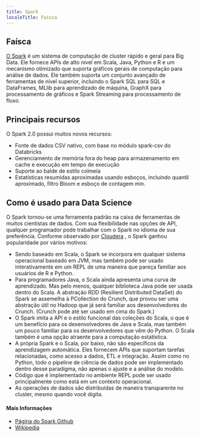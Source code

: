 ```yaml
---
title: Spark
localeTitle: Faísca
---
```

## Faísca

[O Spark](http://spark.apache.org/) é um sistema de computação de cluster rápido e geral para Big Data. Ele fornece APIs de alto nível em Scala, Java, Python e R e um mecanismo otimizado que suporta gráficos gerais de computação para análise de dados. Ele também suporta um conjunto avançado de ferramentas de nível superior, incluindo o Spark SQL para SQL e DataFrames, MLlib para aprendizado de máquina, GraphX ​​para processamento de gráficos e Spark Streaming para processamento de fluxo.

## Principais recursos

O Spark 2.0 possui muitos novos recursos:

*   Fonte de dados CSV nativo, com base no módulo spark-csv do Databricks
*   Gerenciamento de memória fora do heap para armazenamento em cache e execução em tempo de execução
*   Suporte ao balde de estilo colmeia
*   Estatísticas resumidas aproximadas usando esboços, incluindo quantil aproximado, filtro Bloom e esboço de contagem min.

## Como é usado para Data Science

O Spark tornou-se uma ferramenta padrão na caixa de ferramentas de muitos cientistas de dados. Com sua flexibilidade nas opções de API, qualquer programador pode trabalhar com o Spark no idioma de sua preferência. Conforme observado por [Cloudera](https://blog.cloudera.com/blog/2014/03/why-apache-spark-is-a-crossover-hit-for-data-scientists) , o Spark ganhou popularidade por vários motivos:

*   Sendo baseado em Scala, o Spark se incorpora em qualquer sistema operacional baseado em JVM, mas também pode ser usado interativamente em um REPL de uma maneira que pareça familiar aos usuários de R e Python.
*   Para programadores Java, o Scala ainda apresenta uma curva de aprendizado. Mas pelo menos, qualquer biblioteca Java pode ser usada dentro do Scala. A abstração RDD (Resilient Distributed DataSet) do Spark se assemelha à PCollection do Crunch, que provou ser uma abstração útil no Hadoop que já será familiar aos desenvolvedores do Crunch. (Crunch pode até ser usado em cima do Spark.)
*   O Spark imita a API e o estilo funcional das coleções do Scala, o que é um benefício para os desenvolvedores de Java e Scala, mas também um pouco familiar para os desenvolvedores que vêm do Python. O Scala também é uma opção atraente para a computação estatística.
*   A própria Spark e o Scala, por baixo, não são específicos da aprendizagem automática. Eles fornecem APIs que suportam tarefas relacionadas, como acesso a dados, ETL e integração. Assim como no Python, todo o pipeline de ciência de dados pode ser implementado dentro desse paradigma, não apenas o ajuste e a análise do modelo.
*   Código que é implementado no ambiente REPL pode ser usado principalmente como está em um contexto operacional.
*   As operações de dados são distribuídas de maneira transparente no cluster, mesmo quando você digita.

#### Mais Informações

*   [Página do Spark Github](https://github.com/apache/spark)
*   [Wikipedia](https://en.wikipedia.org/wiki/Apache_Spark)